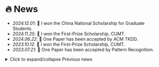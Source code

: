 # 🔥 News
- *2024.12.01*: 🎉 I won the China National Scholarship for Graduate Students.
- *2024.11.25*: 🎉 I won the First-Prize Scholarship, CUMT.
- *2024.06.22*: 🎉 One Paper has been accepted by ACM TKDD.
- *2023.10.12*: 🎉 I won the First-Prize Scholarship, CUMT.
- *2023.07.21*: 🎉 One Paper has been accepted by Pattern Recognition. 

<details>
  <summary>Click to expand/collapse Previous news</summary>
  <ul>
    <li><i>2022.06.17</i>:🎓 Achieve Bachelor's Degree in Computer Science and Technology.</li>
    <li><i>2021.09.28</i>:🏫 Recommend for admission to CUMT for a master's degree.
    </li>
  </ul>
</details>
